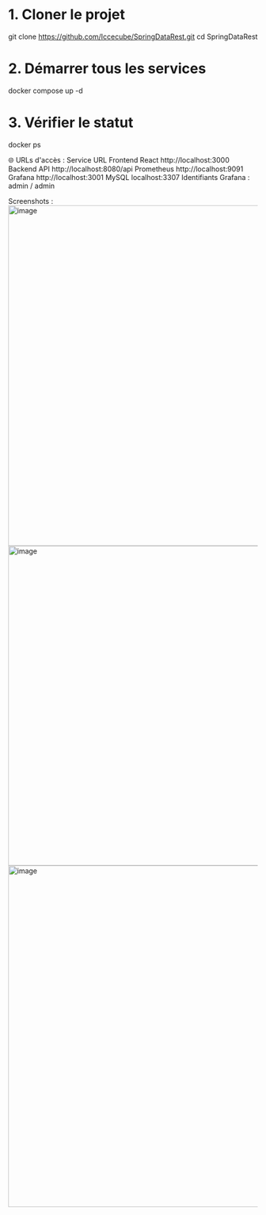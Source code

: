 # 1. Cloner le projet
git clone https://github.com/Iccecube/SpringDataRest.git
cd SpringDataRest

# 2. Démarrer tous les services 
docker compose up -d

# 3. Vérifier le statut
docker ps

🌐 URLs d'accès :
Service	URL
Frontend React	http://localhost:3000
Backend API	http://localhost:8080/api
Prometheus	http://localhost:9091
Grafana	http://localhost:3001
MySQL	localhost:3307
Identifiants Grafana : admin / admin

Screenshots : 
<img width="1590" height="687" alt="image" src="https://github.com/user-attachments/assets/a23ceea1-9610-47b9-a361-01b2b34c2246" />
<img width="1587" height="645" alt="image" src="https://github.com/user-attachments/assets/700133c4-a156-426e-a6ba-1beccc5a9de5" />
<img width="1592" height="689" alt="image" src="https://github.com/user-attachments/assets/2e907634-134b-4717-8350-ee58a3c78931" />



